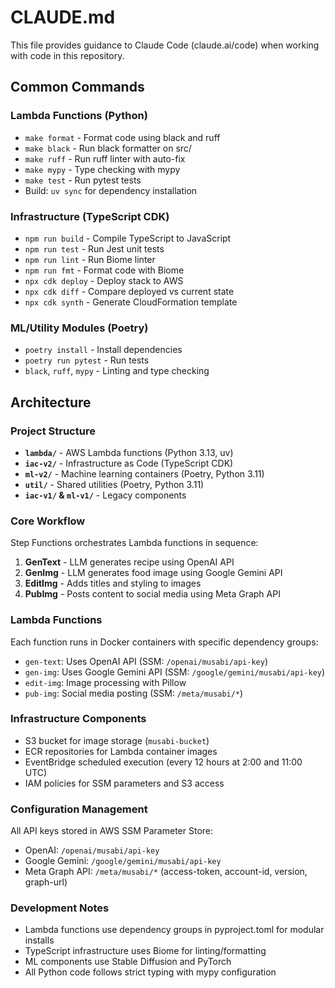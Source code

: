 # CLAUDE.md

This file provides guidance to Claude Code (claude.ai/code) when working with code in this repository.

## Common Commands

### Lambda Functions (Python)
- `make format` - Format code using black and ruff
- `make black` - Run black formatter on src/
- `make ruff` - Run ruff linter with auto-fix
- `make mypy` - Type checking with mypy
- `make test` - Run pytest tests
- Build: `uv sync` for dependency installation

### Infrastructure (TypeScript CDK)
- `npm run build` - Compile TypeScript to JavaScript
- `npm run test` - Run Jest unit tests
- `npm run lint` - Run Biome linter
- `npm run fmt` - Format code with Biome
- `npx cdk deploy` - Deploy stack to AWS
- `npx cdk diff` - Compare deployed vs current state
- `npx cdk synth` - Generate CloudFormation template

### ML/Utility Modules (Poetry)
- `poetry install` - Install dependencies
- `poetry run pytest` - Run tests
- `black`, `ruff`, `mypy` - Linting and type checking

## Architecture

### Project Structure
- **`lambda/`** - AWS Lambda functions (Python 3.13, uv)
- **`iac-v2/`** - Infrastructure as Code (TypeScript CDK)
- **`ml-v2/`** - Machine learning containers (Poetry, Python 3.11)
- **`util/`** - Shared utilities (Poetry, Python 3.11)
- **`iac-v1/` & `ml-v1/`** - Legacy components

### Core Workflow
Step Functions orchestrates Lambda functions in sequence:
1. **GenText** - LLM generates recipe using OpenAI API
2. **GenImg** - LLM generates food image using Google Gemini API
3. **EditImg** - Adds titles and styling to images
4. **PubImg** - Posts content to social media using Meta Graph API

### Lambda Functions
Each function runs in Docker containers with specific dependency groups:
- `gen-text`: Uses OpenAI API (SSM: `/openai/musabi/api-key`)
- `gen-img`: Uses Google Gemini API (SSM: `/google/gemini/musabi/api-key`)
- `edit-img`: Image processing with Pillow
- `pub-img`: Social media posting (SSM: `/meta/musabi/*`)

### Infrastructure Components
- S3 bucket for image storage (`musabi-bucket`)
- ECR repositories for Lambda container images
- EventBridge scheduled execution (every 12 hours at 2:00 and 11:00 UTC)
- IAM policies for SSM parameters and S3 access

### Configuration Management
All API keys stored in AWS SSM Parameter Store:
- OpenAI: `/openai/musabi/api-key`
- Google Gemini: `/google/gemini/musabi/api-key`
- Meta Graph API: `/meta/musabi/*` (access-token, account-id, version, graph-url)

### Development Notes
- Lambda functions use dependency groups in pyproject.toml for modular installs
- TypeScript infrastructure uses Biome for linting/formatting
- ML components use Stable Diffusion and PyTorch
- All Python code follows strict typing with mypy configuration